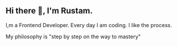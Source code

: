<h2>Hi there 👋, I'm Rustam.</h2>
<p>I,m a Frontend Developer. Every day I am coding. I like the process.</p>
<p>My philosophy is "step by step on the way to mastery"</p>
